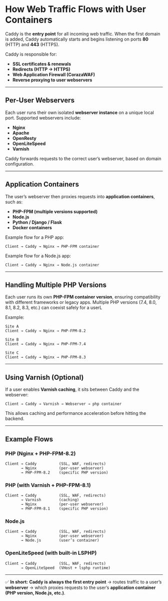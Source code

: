 # How Web Traffic Flows with User Containers

Caddy is the **entry point** for all incoming web traffic.
When the first domain is added, Caddy automatically starts and begins listening on ports **80** (HTTP) and **443** (HTTPS).

Caddy is responsible for:

* **SSL certificates & renewals**
* **Redirects (HTTP → HTTPS)**
* **Web Application Firewall (CorazaWAF)**
* **Reverse proxying to user webservers**

---

## Per-User Webservers

Each user runs their own isolated **webserver instance** on a unique local port.
Supported webservers include:

* **Nginx**
* **Apache**
* **OpenResty**
* **OpenLiteSpeed**
* **Varnish**

Caddy forwards requests to the correct user’s webserver, based on domain configuration.

---

## Application Containers

The user’s webserver then proxies requests into **application containers**, such as:

* **PHP-FPM (multiple versions supported)**
* **Node.js**
* **Python / Django / Flask**
* **Docker containers**

Example flow for a PHP app:

```
Client → Caddy → Nginx → PHP-FPM container
```

Example flow for a Node.js app:

```
Client → Caddy → Nginx → Node.js container
```

---

## Handling Multiple PHP Versions

Each user runs its own **PHP-FPM container version**, ensuring compatibility with different frameworks or legacy apps. Multiple PHP versions (7.4, 8.0, 8.1, 8.2, 8.3, etc.) can coexist safely for a userL

Example:

```
Site A
Client → Caddy → Nginx → PHP-FPM-8.2

Site B
Client → Caddy → Nginx → PHP-FPM-7.4

Site C
Client → Caddy → Nginx → PHP-FPM-8.3
```
---

## Using Varnish (Optional)

If a user enables **Varnish caching**, it sits between Caddy and the webserver:

```
Client → Caddy → Varnish → Webserver → php container
```

This allows caching and performance acceleration before hitting the backend.

---

## Example Flows

### PHP (Nginx + PHP-FPM-8.2)

```
Client → Caddy          (SSL, WAF, redirects)  
       → Nginx          (per-user webserver)  
       → PHP-FPM-8.2    (specific PHP version)
```

### PHP (with Varnish + PHP-FPM-8.1)

```
Client → Caddy          (SSL, WAF, redirects)
       → Varnish        (caching)  
       → Nginx          (per-user webserver)  
       → PHP-FPM-8.1    (specific PHP version)
```

### Node.js

```
Client → Caddy          (SSL, WAF, redirects)
       → Nginx          (per-user webserver)  
       → Node.js        (user’s container)
```

### OpenLiteSpeed (with built-in LSPHP)

```
Client → Caddy          (SSL, WAF, redirects)  
       → OpenLiteSpeed  (VHost + lsphp runtime)
```

---

✅ **In short:**
**Caddy is always the first entry point** → routes traffic to a user’s **webserver** → which proxies requests to the user’s **application container (PHP version, Node.js, etc.)**.

